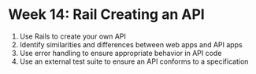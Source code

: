 # Week 14: Rail Creating an API

1. Use Rails to create your own API
1. Identify similarities and differences between web apps and API apps
1. Use error handling to ensure appropriate behavior in API code
1. Use an external test suite to ensure an API conforms to a specification
